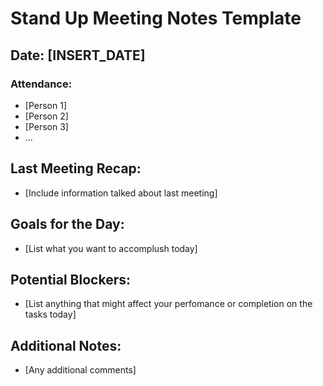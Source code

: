 # Stand Up Meeting Notes Template

## Date: [INSERT_DATE]

### Attendance:
- [Person 1]
- [Person 2]
- [Person 3]
- ...

## Last Meeting Recap:
- [Include information talked about last meeting]

## Goals for the Day:
- [List what you want to accomplush today]

## Potential Blockers:
- [List anything that might affect your perfomance or completion on the tasks today]

## Additional Notes:
- [Any additional comments]
